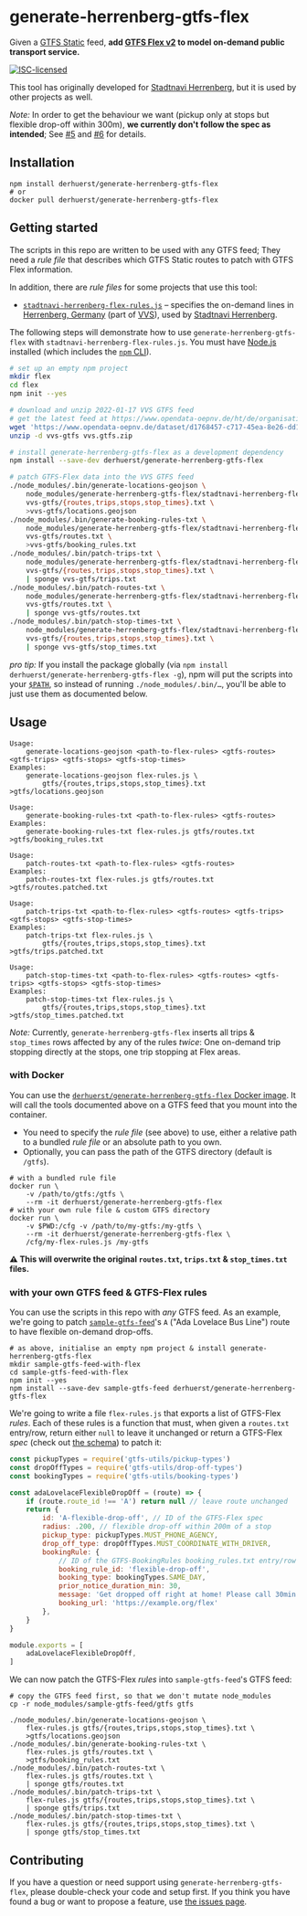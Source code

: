 # generate-herrenberg-gtfs-flex

Given a [GTFS Static](https://gtfs.org/reference/static) feed, **add [GTFS Flex v2](https://github.com/MobilityData/gtfs-flex/blob/e1832cfea5ddb9df29bd2fc50e80b0a4987695c1/spec/reference.md) to model on-demand public transport service.**

[![ISC-licensed](https://img.shields.io/github/license/derhuerst/generate-herrenberg-gtfs-flex.svg)](license.md)

This tool has originally developed for [Stadtnavi Herrenberg](https://herrenberg.stadtnavi.de), but it is used by other projects as well.

*Note:* In order to get the behaviour we want (pickup only at stops but flexible drop-off within 300m), **we currently don't follow the spec as intended**; See [#5](https://github.com/derhuerst/generate-herrenberg-gtfs-flex/issues/5) and [#6](https://github.com/derhuerst/generate-herrenberg-gtfs-flex/pull/6) for details.


## Installation

```shell
npm install derhuerst/generate-herrenberg-gtfs-flex
# or
docker pull derhuerst/generate-herrenberg-gtfs-flex
```


## Getting started

The scripts in this repo are written to be used with any GTFS feed; They need a *rule file* that describes which GTFS Static routes to patch with GTFS Flex information.

In addition, there are *rule files* for some projects that use this tool:

- [`stadtnavi-herrenberg-flex-rules.js`](stadtnavi-herrenberg-flex-rules.js) – specifies the on-demand lines in [Herrenberg, Germany](https://en.wikipedia.org/wiki/Herrenberg) (part of [VVS](https://www.vvs.de)), used by [Stadtnavi Herrenberg](https://herrenberg.stadtnavi.de).

The following steps will demonstrate how to use `generate-herrenberg-gtfs-flex` with `stadtnavi-herrenberg-flex-rules.js`. You must have [Node.js](https://nodejs.org/) installed (which includes the [`npm` CLI](https://docs.npmjs.com/cli/v7)).

```bash
# set up an empty npm project
mkdir flex
cd flex
npm init --yes

# download and unzip 2022-01-17 VVS GTFS feed
# get the latest feed at https://www.opendata-oepnv.de/ht/de/organisation/verkehrsverbuende/vvs/startseite?tx_vrrkit_view%5Bdataset_name%5D=soll-fahrplandaten-vvs&tx_vrrkit_view%5Bdataset_formats%5D%5B0%5D=ZIP&tx_vrrkit_view%5Baction%5D=details&tx_vrrkit_view%5Bcontroller%5D=View
wget 'https://www.opendata-oepnv.de/dataset/d1768457-c717-45ea-8e26-dd1e759d5ffe/resource/ebc2eaae-9a03-4ace-8df7-28df10a80993/download/google_transit.zip' -O vvs.gtfs.zip
unzip -d vvs-gtfs vvs.gtfs.zip

# install generate-herrenberg-gtfs-flex as a development dependency
npm install --save-dev derhuerst/generate-herrenberg-gtfs-flex

# patch GTFS-Flex data into the VVS GTFS feed
./node_modules/.bin/generate-locations-geojson \
	node_modules/generate-herrenberg-gtfs-flex/stadtnavi-herrenberg-flex-rules.js \
	vvs-gtfs/{routes,trips,stops,stop_times}.txt \
	>vvs-gtfs/locations.geojson
./node_modules/.bin/generate-booking-rules-txt \
	node_modules/generate-herrenberg-gtfs-flex/stadtnavi-herrenberg-flex-rules.js \
	vvs-gtfs/routes.txt \
	>vvs-gtfs/booking_rules.txt
./node_modules/.bin/patch-trips-txt \
	node_modules/generate-herrenberg-gtfs-flex/stadtnavi-herrenberg-flex-rules.js \
	vvs-gtfs/{routes,trips,stops,stop_times}.txt \
	| sponge vvs-gtfs/trips.txt
./node_modules/.bin/patch-routes-txt \
	node_modules/generate-herrenberg-gtfs-flex/stadtnavi-herrenberg-flex-rules.js \
	vvs-gtfs/routes.txt \
	| sponge vvs-gtfs/routes.txt
./node_modules/.bin/patch-stop-times-txt \
	node_modules/generate-herrenberg-gtfs-flex/stadtnavi-herrenberg-flex-rules.js \
	vvs-gtfs/{routes,trips,stops,stop_times}.txt \
	| sponge vvs-gtfs/stop_times.txt
```

*pro tip:* If you install the package globally (via `npm install derhuerst/generate-herrenberg-gtfs-flex -g`), npm will put the scripts into your [`$PATH`](https://en.wikipedia.org/wiki/PATH_(variable)), so instead of running `./node_modules/.bin/…`, you'll be able to just use them as documented below.


## Usage

```
Usage:
    generate-locations-geojson <path-to-flex-rules> <gtfs-routes> <gtfs-trips> <gtfs-stops> <gtfs-stop-times>
Examples:
    generate-locations-geojson flex-rules.js \
        gtfs/{routes,trips,stops,stop_times}.txt >gtfs/locations.geojson
```

```
Usage:
    generate-booking-rules-txt <path-to-flex-rules> <gtfs-routes>
Examples:
    generate-booking-rules-txt flex-rules.js gtfs/routes.txt >gtfs/booking_rules.txt
```

```
Usage:
    patch-routes-txt <path-to-flex-rules> <gtfs-routes>
Examples:
    patch-routes-txt flex-rules.js gtfs/routes.txt >gtfs/routes.patched.txt
```

```
Usage:
    patch-trips-txt <path-to-flex-rules> <gtfs-routes> <gtfs-trips> <gtfs-stops> <gtfs-stop-times>
Examples:
    patch-trips-txt flex-rules.js \
        gtfs/{routes,trips,stops,stop_times}.txt >gtfs/trips.patched.txt
```

```
Usage:
    patch-stop-times-txt <path-to-flex-rules> <gtfs-routes> <gtfs-trips> <gtfs-stops> <gtfs-stop-times>
Examples:
    patch-stop-times-txt flex-rules.js \
        gtfs/{routes,trips,stops,stop_times}.txt >gtfs/stop_times.patched.txt
```

*Note:* Currently, `generate-herrenberg-gtfs-flex` inserts all trips & `stop_times` rows affected by any of the rules *twice*: One on-demand trip stopping directly at the stops, one trip stopping at Flex areas.

### with Docker

You can use the [`derhuerst/generate-herrenberg-gtfs-flex` Docker image](https://hub.docker.com/r/derhuerst/generate-herrenberg-gtfs-flex). It will call the tools documented above on a GTFS feed that you mount into the container.

- You need to specify the *rule file* (see above) to use, either a relative path to a bundled *rule file* or an absolute path to you own.
- Optionally, you can pass the path of the GTFS directory (default is `/gtfs`).

```shell
# with a bundled rule file
docker run \
	-v /path/to/gtfs:/gtfs \
	--rm -it derhuerst/generate-herrenberg-gtfs-flex
# with your own rule file & custom GTFS directory
docker run \
	-v $PWD:/cfg -v /path/to/my-gtfs:/my-gtfs \
	--rm -it derhuerst/generate-herrenberg-gtfs-flex \
	/cfg/my-flex-rules.js /my-gtfs
```

**⚠️ This will overwrite the original `routes.txt`, `trips.txt` & `stop_times.txt` files.**


### with your own GTFS feed & GTFS-Flex rules

You can use the scripts in this repo with *any* GTFS feed. As an example, we're going to patch [`sample-gtfs-feed`](https://github.com/public-transport/sample-gtfs-feed)'s `A` ("Ada Lovelace Bus Line") route to have flexible on-demand drop-offs.

```shell
# as above, initialise an empty npm project & install generate-herrenberg-gtfs-flex
mkdir sample-gtfs-feed-with-flex
cd sample-gtfs-feed-with-flex
npm init --yes
npm install --save-dev sample-gtfs-feed derhuerst/generate-herrenberg-gtfs-flex
```

We're going to write a file `flex-rules.js` that exports a list of GTFS-Flex *rules*. Each of these rules is a function that must, when given a `routes.txt` entry/row, return either `null` to leave it unchanged or return a GTFS-Flex *spec* (check out [the schema](lib/flex-spec-schema.json)) to patch it:

```js
const pickupTypes = require('gtfs-utils/pickup-types')
const dropOffTypes = require('gtfs-utils/drop-off-types')
const bookingTypes = require('gtfs-utils/booking-types')

const adaLovelaceFlexibleDropOff = (route) => {
	if (route.route_id !== 'A') return null // leave route unchanged
	return {
		id: 'A-flexible-drop-off', // ID of the GTFS-Flex spec
		radius: .200, // flexible drop-off within 200m of a stop
		pickup_type: pickupTypes.MUST_PHONE_AGENCY,
		drop_off_type: dropOffTypes.MUST_COORDINATE_WITH_DRIVER,
		bookingRule: {
			// ID of the GTFS-BookingRules booking_rules.txt entry/row to be generated
			booking_rule_id: 'flexible-drop-off',
			booking_type: bookingTypes.SAME_DAY,
			prior_notice_duration_min: 30,
			message: 'Get dropped off right at home! Please call 30min before.',
			booking_url: 'https://example.org/flex'
		},
	}
}

module.exports = [
	adaLovelaceFlexibleDropOff,
]
```

We can now patch the GTFS-Flex *rules* into `sample-gtfs-feed`'s GTFS feed:

```shell
# copy the GTFS feed first, so that we don't mutate node_modules
cp -r node_modules/sample-gtfs-feed/gtfs gtfs

./node_modules/.bin/generate-locations-geojson \
	flex-rules.js gtfs/{routes,trips,stops,stop_times}.txt \
	>gtfs/locations.geojson
./node_modules/.bin/generate-booking-rules-txt \
	flex-rules.js gtfs/routes.txt \
	>gtfs/booking_rules.txt
./node_modules/.bin/patch-routes-txt \
	flex-rules.js gtfs/routes.txt \
	| sponge gtfs/routes.txt
./node_modules/.bin/patch-trips-txt \
	flex-rules.js gtfs/{routes,trips,stops,stop_times}.txt \
	| sponge gtfs/trips.txt
./node_modules/.bin/patch-stop-times-txt \
	flex-rules.js gtfs/{routes,trips,stops,stop_times}.txt \
	| sponge gtfs/stop_times.txt
```


## Contributing

If you have a question or need support using `generate-herrenberg-gtfs-flex`, please double-check your code and setup first. If you think you have found a bug or want to propose a feature, use [the issues page](https://github.com/derhuerst/generate-herrenberg-gtfs-flex/issues).
